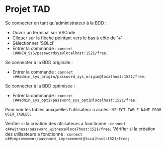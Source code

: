 # Projet TAD

Se connecter en tant qu'administrateur à la BDD :
* Ouvrir un terminal sur VSCode
* Cliquer sur la flèche pointant vers le bas à côté de '+'
* Sélectionner 'SQLcl'
* Entrer la commande : `connect C##NEW_SYS/passwordsys@localhost:1521/free;`

Se connecter à la BDD originale :
* Entrer la commande : `connect c##admin_sys_origin/password_sys_origin@localhost:1521/free;`

Se connecter à la BDD optimisée :
* Entrer la commande : `connect c##admin_sys_opti/password_sys_opti@localhost:1521/free;`

Pour voir les tables auxquelles l'utilisateur a accès : `SELECT TABLE_NAME FROM USER_TABLES;`

Vérifier si la création des utilisateurs a fonctionné : `connect c##witness/password_witness@localhost:1521/free;`
Vérifier si la création des utilisateurs a fonctionné : `connect c##improvement/password_improvement@localhost:1521/free;`